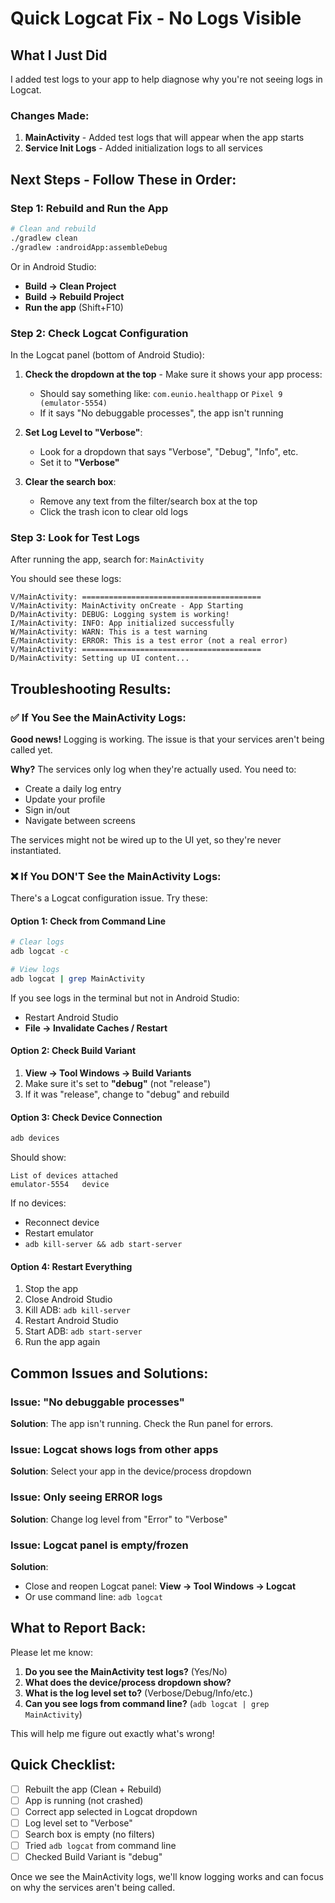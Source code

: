 # Quick Logcat Fix - No Logs Visible

## What I Just Did

I added test logs to your app to help diagnose why you're not seeing logs in Logcat.

### Changes Made:

1. **MainActivity** - Added test logs that will appear when the app starts
2. **Service Init Logs** - Added initialization logs to all services

## Next Steps - Follow These in Order:

### Step 1: Rebuild and Run the App

```bash
# Clean and rebuild
./gradlew clean
./gradlew :androidApp:assembleDebug
```

Or in Android Studio:
- **Build → Clean Project**
- **Build → Rebuild Project**
- **Run the app** (Shift+F10)

### Step 2: Check Logcat Configuration

In the Logcat panel (bottom of Android Studio):

1. **Check the dropdown at the top** - Make sure it shows your app process:
   - Should say something like: `com.eunio.healthapp` or `Pixel 9 (emulator-5554)`
   - If it says "No debuggable processes", the app isn't running

2. **Set Log Level to "Verbose"**:
   - Look for a dropdown that says "Verbose", "Debug", "Info", etc.
   - Set it to **"Verbose"**

3. **Clear the search box**:
   - Remove any text from the filter/search box at the top
   - Click the trash icon to clear old logs

### Step 3: Look for Test Logs

After running the app, search for: `MainActivity`

You should see these logs:
```
V/MainActivity: ========================================
V/MainActivity: MainActivity onCreate - App Starting
D/MainActivity: DEBUG: Logging system is working!
I/MainActivity: INFO: App initialized successfully
W/MainActivity: WARN: This is a test warning
E/MainActivity: ERROR: This is a test error (not a real error)
V/MainActivity: ========================================
D/MainActivity: Setting up UI content...
```

## Troubleshooting Results:

### ✅ If You See the MainActivity Logs:
**Good news!** Logging is working. The issue is that your services aren't being called yet.

**Why?** The services only log when they're actually used. You need to:
- Create a daily log entry
- Update your profile
- Sign in/out
- Navigate between screens

The services might not be wired up to the UI yet, so they're never instantiated.

### ❌ If You DON'T See the MainActivity Logs:

There's a Logcat configuration issue. Try these:

#### Option 1: Check from Command Line
```bash
# Clear logs
adb logcat -c

# View logs
adb logcat | grep MainActivity
```

If you see logs in the terminal but not in Android Studio:
- Restart Android Studio
- **File → Invalidate Caches / Restart**

#### Option 2: Check Build Variant
1. **View → Tool Windows → Build Variants**
2. Make sure it's set to **"debug"** (not "release")
3. If it was "release", change to "debug" and rebuild

#### Option 3: Check Device Connection
```bash
adb devices
```

Should show:
```
List of devices attached
emulator-5554   device
```

If no devices:
- Reconnect device
- Restart emulator
- `adb kill-server && adb start-server`

#### Option 4: Restart Everything
1. Stop the app
2. Close Android Studio
3. Kill ADB: `adb kill-server`
4. Restart Android Studio
5. Start ADB: `adb start-server`
6. Run the app again

## Common Issues and Solutions:

### Issue: "No debuggable processes"
**Solution**: The app isn't running. Check the Run panel for errors.

### Issue: Logcat shows logs from other apps
**Solution**: Select your app in the device/process dropdown

### Issue: Only seeing ERROR logs
**Solution**: Change log level from "Error" to "Verbose"

### Issue: Logcat panel is empty/frozen
**Solution**: 
- Close and reopen Logcat panel: **View → Tool Windows → Logcat**
- Or use command line: `adb logcat`

## What to Report Back:

Please let me know:

1. **Do you see the MainActivity test logs?** (Yes/No)
2. **What does the device/process dropdown show?**
3. **What is the log level set to?** (Verbose/Debug/Info/etc.)
4. **Can you see logs from command line?** (`adb logcat | grep MainActivity`)

This will help me figure out exactly what's wrong!

## Quick Checklist:

- [ ] Rebuilt the app (Clean + Rebuild)
- [ ] App is running (not crashed)
- [ ] Correct app selected in Logcat dropdown
- [ ] Log level set to "Verbose"
- [ ] Search box is empty (no filters)
- [ ] Tried `adb logcat` from command line
- [ ] Checked Build Variant is "debug"

Once we see the MainActivity logs, we'll know logging works and can focus on why the services aren't being called.

